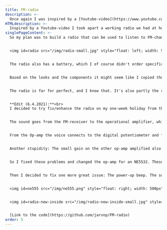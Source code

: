```yaml
---
title: FM-radio
description: >-
  Once again I was inspired by a [Youtube-video](https://www.youtube.com/watch?v=RqyhvlMKt14) from GreatScott. This time I started making an FM-radio. We did have a completely working FM-radio at home though, but it wasn't in use. So I took it apart and took the speaker elements and antenna that I then used to make a new radio. Clever, right?
HTMLdescription: >-
  Inspired by a Youtube-video I took apart a working radio we had at home, grabbed the speaker elements and antenna from it and then used those to build another radio. Clever, right?
singlePageContent: >-
  So my plan was to build a radio that can be used to listen to FM-channels. I started making the project even though we didn't really have use for a radio at home. We just sometimes listen to games of Porin Ässät. And I did use the parts from the other quite old radio we had at home, which didn't make much sense. I disassembled a working radio and made another radio from the same parts. At least I learned something while making the radio.


  <img id=radio src="/img/radio-small.jpg" style="float: left; width: 500px" alt="DIY wooden radio">Once again the case is that I don't remember all the details of this project. I'll try to dig through my memory and my computer to find as much information as possible. As the radio receiver I used the same module GreatScott used in his video, the TEA5767. I controlled it unsurprisingly with an Atmega328P-microcontroller with commands sent via I2C. The audio signal goes from the radio receiver through digitally controlled potentiometer, an operational amplifier and audio power amplifier to the speakers. I ordered the audio amplifier from China, and it has Bluetooth built-in, so my radio functions also as a BT-speaker. I think I directed the audio signal kind of weirdly from the radio receiver through an Op-Amp to the digital potentiometer and then again through another Op-Amp to the main audio amplifier. I did have a few reasons for this. Firstly, I wanted to be able to change the amplitude of the audio so that the audio volume would be good for the maximum and minimum values of the digital potentiometer. So I connected the first Op-Amp so that I could adjust the amplitude of the signal with a physical potentiometer. The other Op-Amp is just a so called "voltage follower", so it doesn't do change the signal in any ways. It's probably quite useless. I think I used it because I didn't know what's the input impedance of the audio amplifier from China. Had I connected the digital potentiometer directly to the amplifier the signal could maybe have dampened a slight bit, if the input impedance wasn't very high. The Op-Amp on the other hand can supply a bit of current without the amplitude of the signal changing. I don't know if that explanation made any sense, hopefully you understood.<img id=radio-inside src="/img/radio-inside-small.jpg" style="float: left; width: 500px" alt="The radio from the inside. Electronics and wires.">


  The radio also has a battery, which I of course didn't order specifically for this project. I disassembled an old laptop we had laying around at home and took the batteries from it. Then I ordered a module that takes care of the batteries' health. (It makes sure the batteries don't overcharge or overdischarge, and it also has a short circuit protection.)


  Based on the looks and the components it might seem like I copied the entire project straight from Youtube. However that's not the case. For example the digital potentiometer I used (X9C104) is different than the one in the video (probably because it was cheaper). I learned how to use it using its datasheet. Also, I wrote the code myself. Again, I don't have much to say about it, because I don't remember much about how it works. Some time after making the radio I realized that the code probably sucks, because, when using the radio, the program jumps from one function to another without returning anything or getting to the end of the function. This is definitely not good. So, in hindsight, I made the operating system of the radio very poorly.<img id=radio-inside2 src="/img/radio-inside2-small.jpg" style="float: right; width: 400px" alt="Electronics of the radio. X9C104, operational amplifier, Atmega328P, TEA5767 and other components."> I never fixed this problem though, because the radio worked. Of course if this caused problems or someone else than me used the radio I would fix the problem. Now that I'm writing about this I feel really embarrassed, but I am not going to start fixing the code anymore. You learn from your mistakes.


  The radio is far for perfect, and I know that. It's also partly the reason why this radio hasn't been used much. The audio quality isn't marvelous, which is to be expected if you use old speakers snatched from an old radio and stick them in a case without considering the acoustics at all. In addition to that the audio amplifier has one very annoying feature: When you turn on the radio, it makes a buzzing sound. And it's very loud for some reason. You almost want to cover your ears. This is why you pretty much want to avoid turning on the radio.


  **Edit (6.4.2021):**<br>
  I decided to try fix/enhance the radio on my one-week holiday from the army. The reason for this was that there was actually some use for the radio earlier, and it was a bit embarrassing when its sound quality and functionality weren't so impressing. I bought new speaker elements and some acoustic wool, because that's apparently good for the acoustics. I installed the new speakers and did some research on the circuit I had made earlier and found a few pretty bad mistakes.<img id=radio-new src="/img/radio-new-small.jpg" style="float: left; width: 500px" alt="The updated radio">


  The sound goes from the FM-receiver to the operational amplifier, which is set up to be a voltage follower. (I remembered this incorrectly when writing the earlier text.) A DC-offset is added to the sound signal so that the Op-amp, powered straight from the about 12V Li-ion battery, could handle the signal. Even though the negative power pin is connected to ground (0V) and the positive to the battery (12V), it's output can't quite reach those limits, though that depends on the particular OP-amp that's being used. That's why I added a DC-offset of about 6V to the signal. If the peak voltage of the signal is 1V, the signal will oscillate about between 5-7V, which is ok for the Op-amp.


  From the Op-amp the voice connects to the digital potentiometer and from that to the other Op-amp, which is set up to have a small gain so that the maximum and minimum voice levels can be adjusted. There is a problem though. I had connected the potentiometer so that for example, if the signal voltage is 6V and the volume 50%, the potentiometer's output is 3V. So the signal was connected to one of the potentiometer's pins, ground to another and the dampened signal was taken from the central pin. So then the DC-offset is also dampened, which is not good. I started wondering how this ever worked. On small volumes the DC-offset is dampened almost entirely. The op-amp I used was LM358. Now that I studied its datasheet, I noticed that its output can go down to ground, so that's why it worked even though I had connected things a bit stupidly. I still changed the circuit so that instead of ground one of the potentiometers pins was connected to the DC-offset voltage of the signal, so that the DC-offset doesn't disappear.


  Another stupidity: The small gain on the other op-amp amplified also the DC-offset. Not good. This way a relatively small gain is enough to make the signal go to the op-amp's maximum. Again I started wondering how this ever worked. This time I really don't know. Actually at some point I tried using an NE5532-op-amp, because it's supposed to be low-noise. It didn't work, even though the LM358 had worked. Just horrible rattle came out from the speakers. I fixed this problem simply by taking off the amplification of the op-amp. The volume was just fine without any gain. And I also tried if it could work entirely without these op-amps, but the voice volume decreased significantly when I connected the signal directly from the FM-receiver to the potentiometer and then the amplifier. This is probably because of the large resistance of the potentiometer (100 kohm).


  So I fixed these problems and changed the op-amp for an NE5532. These improvements enhanced the audio quality noticeably.


  Then I decided to fix one more great issue: The power-up beep. The sound originates to the Bluetooth-module, that's integrated to the amplifier board. Luckily with some help from the Internet I managed to find a pin on the amplifier module that puts the amplifier to standby-mode when connected to ground. So I could fix the problem by keeping the amplifier in standby mode for about 10s on power-up. That way the Bluetooth module turns on, but the beeping sound doesn't get to the speakers. After this the speakers can be used normally.


  <img id=ne555 src="/img/ne555.png" style="float: right; width: 500px" alt="NE555 schematic">I could easily have connected the microcontroller to this pin and use that for this 10s delay. However I decided to challenge myself a bit. A long time ago I bought several 555-timer circuits that I never used. Now I saw a chance to use them. So I studied a bit how a 555-timer works and eventually I was able to design a circuit that did what I wanted it to do. At power-up the transistor is on, so the standby-pin is pulled low. After about 10s delay the transistor turns off, and the pullup resistor on the pin pulls it high and the amplifier wakes up.


  <img id=radio-new-inside src="/img/radio-new-inside-small.jpg" style="float: left; width: 400px" alt="Updated radio from the inside">In addition to these changes I also switched the buck-converter I used to a 5V voltage regulator, because the regulator's output voltage could apparently be a bit less noisy. Then I just put the speaker back together, added some acoustic wool and was finished. Except I wasn't. There was still annoying amount of noise, but actually the signal was noisiest, when the sound came via Bluetooth. So the problem is the amplifier with an integrated Bluetooth receiver. So I must by a new and hopefully better amplifier. All in all I'm happy with the upgrades I made, because the sound quality from the FM-receiver is much better than before and the new speaker elements also sound much better than the old ones.


  [Link to the code](https://github.com/jarvnp/FM-radio)
order: 5
---
```

